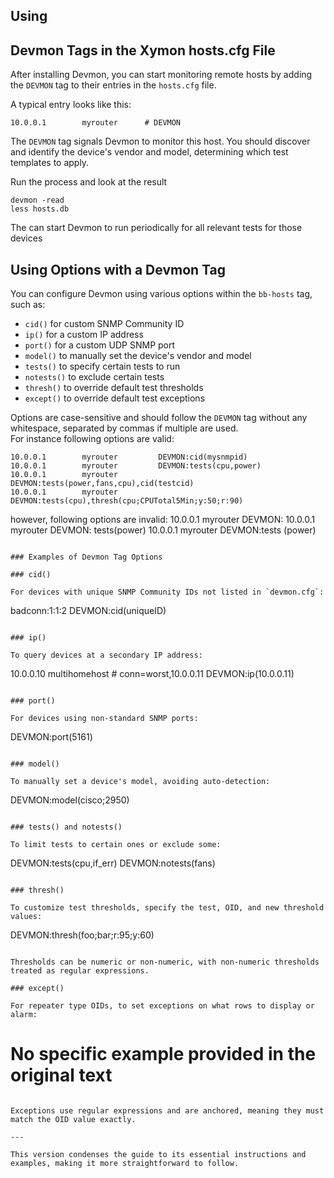 ## Using
## Devmon Tags in the Xymon hosts.cfg File

After installing Devmon, you can start monitoring remote hosts by adding the `DEVMON` tag to their entries in the `hosts.cfg` file.

A typical entry looks like this:

```
10.0.0.1        myrouter      # DEVMON
```

The `DEVMON` tag signals Devmon to monitor this host. You should discover and identify the device's vendor and model, determining which test templates to apply.

Run the  process and look at the result
```
devmon -read
less hosts.db
```
The can start Devmon to run periodically for all relevant tests for those devices

## Using Options with a Devmon Tag

You can configure Devmon using various options within the `bb-hosts` tag, such as:

- `cid()` for custom SNMP Community ID
- `ip()` for a custom IP address
- `port()` for a custom UDP SNMP port
- `model()` to manually set the device's vendor and model
- `tests()` to specify certain tests to run
- `notests()` to exclude certain tests
- `thresh()` to override default test thresholds
- `except()` to override default test exceptions

Options are case-sensitive and should follow the `DEVMON` tag without any whitespace, separated by commas if multiple are used.  
For instance following options are valid:
```
10.0.0.1        myrouter         DEVMON:cid(mysnmpid)
10.0.0.1        myrouter         DEVMON:tests(cpu,power)
10.0.0.1        myrouter         DEVMON:tests(power,fans,cpu),cid(testcid)
10.0.0.1        myrouter         DEVMON:tests(cpu),thresh(cpu;CPUTotal5Min;y:50;r:90)
```
however, following options are invalid:
10.0.0.1        myrouter         DEVMON:
10.0.0.1        myrouter         DEVMON: tests(power)
10.0.0.1        myrouter         DEVMON:tests (power)
```

### Examples of Devmon Tag Options

### cid()

For devices with unique SNMP Community IDs not listed in `devmon.cfg`:

```
badconn:1:1:2 DEVMON:cid(uniqueID)
```

### ip()

To query devices at a secondary IP address:

```
10.0.0.10 multihomehost # conn=worst,10.0.0.11 DEVMON:ip(10.0.0.11)
```

### port()

For devices using non-standard SNMP ports:

```
DEVMON:port(5161)
```

### model()

To manually set a device's model, avoiding auto-detection:

```
DEVMON:model(cisco;2950)
```

### tests() and notests()

To limit tests to certain ones or exclude some:

```
DEVMON:tests(cpu,if_err)
DEVMON:notests(fans)
```

### thresh()

To customize test thresholds, specify the test, OID, and new threshold values:

```
DEVMON:thresh(foo;bar;r:95;y:60)
```

Thresholds can be numeric or non-numeric, with non-numeric thresholds treated as regular expressions.

### except()

For repeater type OIDs, to set exceptions on what rows to display or alarm:

```
# No specific example provided in the original text
```

Exceptions use regular expressions and are anchored, meaning they must match the OID value exactly.

--- 

This version condenses the guide to its essential instructions and examples, making it more straightforward to follow.
